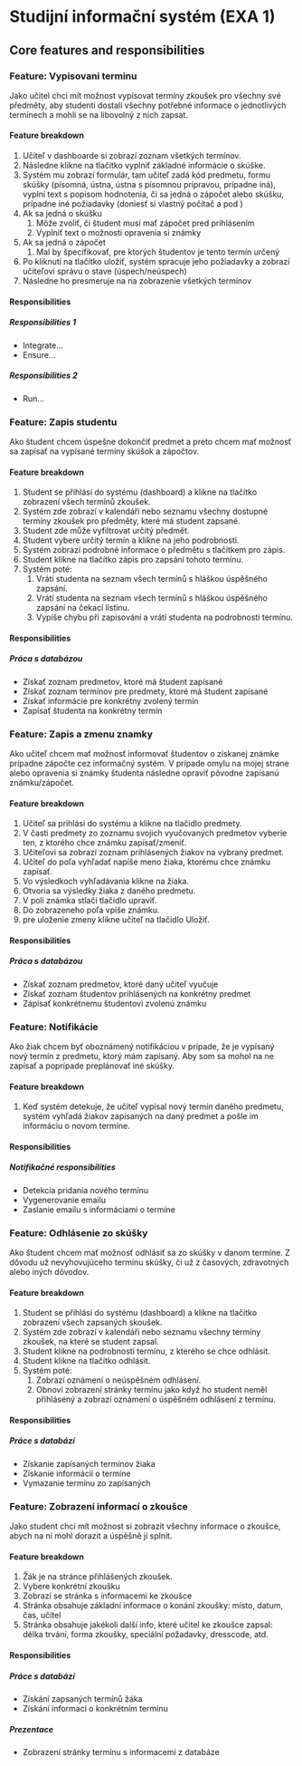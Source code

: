 # Studijní informační systém (EXA 1)

## Core features and responsibilities

<!-- A ### section for each feature -->
### Feature: Vypisovani terminu

<!-- The feature described in a form of a user story -->
Jako učitel chci mít možnost vypisovat termíny zkoušek pro všechny své předměty, aby studenti dostali všechny potřebné informace o jednotlivých termínech a mohli se na libovolný z nich zapsat.

#### Feature breakdown

<!-- The feature breakdown -->
1) Učiteľ v dashboarde si zobrazí zoznam všetkých termínov.
2) Následne klikne na tlačítko vyplniť základné informácie o skúške.
3) Systém mu zobrazí formulár, tam učiteľ zadá kód predmetu, formu skúšky (písomná, ústna, ústna s písomnou prípravou, prípadne iná), vyplní text s popisom hodnotenia, či sa jedná o zápočet alebo skúšku, prípadne iné požiadavky (doniesť si vlastný počítač a pod )
4) Ak sa jedná o skúšku
    1) Môže zvoliť, či študent musí mať zápočet pred prihlásením
    2) Vyplniť text o možnosti opravenia si známky
5) Ak sa jedná o zápočet
    1) Mal by špecifikovať, pre ktorých študentov je tento termín určený
6) Po kliknutí na tlačítko uložiť, systém spracuje jeho požiadavky a zobrazí učiteľovi správu o stave (úspech/neúspech)
7) Následne ho presmeruje na na zobrazenie všetkých termínov

#### Responsibilities

<!-- A ##### section for each group of responsibilities -->

##### Responsibilities 1

* Integrate...
* Ensure...

##### Responsibilities 2

* Run...

<!-- A ### section for each feature -->
### Feature: Zapis studentu

<!-- The feature described in a form of a user story -->
Ako študent chcem úspešne dokončiť predmet a preto chcem mať možnosť sa zapísať na vypísané termíny skúšok a zápočtov.

#### Feature breakdown

<!-- The feature breakdown -->
1) Student se přihlásí do systému (dashboard) a klikne na tlačítko zobrazení všech termínů zkoušek.
2) Systém zde zobrazí v kalendáři nebo seznamu všechny dostupné termíny zkoušek pro předměty, které má student zapsané.
3) Student zde může vyfiltrovat určitý předmět.
4) Student vybere určitý termín a klikne na jeho podrobnosti.
5) Systém zobrazí podrobné informace o předmětu s tlačítkem pro zápis.
6) Student klikne na tlačítko zápis pro zapsání tohoto termínu.
7) Systém poté:
    1) Vrátí studenta na seznam všech termínů s hláškou úspěšného zapsání.
    2) Vrátí studenta na seznam všech termínů s hláškou úspěšného zapsání na čekací listinu.
    3) Vypíše chybu při zapisování a vrátí studenta na podrobnosti termínu.

#### Responsibilities

<!-- A ##### section for each group of responsibilities -->

##### Práca s databázou

* Získať zoznam predmetov, ktoré má študent zapísané
* Získať zoznam termínov pre predmety, ktoré má študent zapísané
* Získať informácie pre konkrétny zvolený termín
* Zapísať študenta na konkrétny termín

<!-- A ### section for each feature -->
### Feature: Zapis a zmenu znamky

<!-- The feature described in a form of a user story -->
Ako učiteľ chcem mať možnosť informovať študentov o získanej známke prípadne zápočte cez informačný systém. V prípade omylu na mojej strane alebo opravenia si známky študenta následne opraviť pôvodne zapísanú známku/zápočet.

#### Feature breakdown

<!-- The feature breakdown -->
1) Učiteľ sa prihlási do systému a klikne na tlačidlo predmety.
2) V časti predmety zo zoznamu svojich vyučovaných predmetov vyberie ten, z ktorého chce známku zapísať/zmeniť.
3) Učiteľovi sa zobrazí zoznam prihlásených žiakov na vybraný predmet.
4) Učiteľ do poľa vyhľadať napíše meno žiaka, ktorému chce známku zapísať.
5) Vo výsledkoch vyhľadávania klikne na žiaka.
6) Otvoria sa výsledky žiaka z daného predmetu.
7) V poli známka stlačí tlačidlo upraviť.
8) Do zobrazeneho poľa vpíše známku.
9) pre uloženie zmeny klikne učiteľ na tlačidlo Uložiť.

#### Responsibilities

<!-- A ##### section for each group of responsibilities -->

##### Práca s databázou

* Získať zoznam predmetov, ktoré daný učiteľ vyučuje
* Získať zoznam študentov prihlásených na konkrétny predmet
* Zápisať konkrétnemu študentovi zvolenú známku

### Feature: Notifikácie

<!-- The feature described in a form of a user story -->
Ako žiak chcem byť oboznámený notifikáciou v prípade, že je vypísaný nový termín z predmetu, ktorý mám zapísaný. Aby som sa mohol na ne zapísať a poprípade preplánovať iné skúšky.

#### Feature breakdown

<!-- The feature breakdown -->
1) Keď systém detekuje, že učiteľ vypísal nový termín daného predmetu, systém vyhľadá žiakov zapísaných na daný predmet a pošle im informáciu o novom termíne.

#### Responsibilities

<!-- A ##### section for each group of responsibilities -->

##### Notifikačné responsibilities

* Detekcia pridania nového termínu
* Vygenerovanie emailu
* Zaslanie emailu s informáciami o termíne

<!-- A ### section for each feature -->
### Feature: Odhlásenie zo skúšky

<!-- The feature described in a form of a user story -->
Ako študent chcem mať možnosť odhlásiť sa zo skúšky v danom termíne. Z dôvodu už nevyhovujúceho termínu skúšky, či už z časových, zdravotných alebo iných dôvodov.

#### Feature breakdown

<!-- The feature breakdown -->
1) Student se přihlásí do systému (dashboard) a klikne na tlačítko zobrazení všech zapsaných skoušek.
2) Systém zde zobrazí v kalendáři nebo seznamu všechny termíny zkoušek, na které se student zapsal.
3) Student klikne na podrobnosti termínu, z kterého se chce odhlásit.
4) Student klikne na tlačítko odhlásit.
5) Systém poté:
    1) Zobrazí oznámení o neúspěšném odhlásení.
    2) Obnoví zobrazení stránky termínu jako když ho student neměl přihlásený a zobrazí oznámení o úspěšném odhlásení z termínu.

#### Responsibilities

<!-- A ##### section for each group of responsibilities -->

##### Práce s databází

* Získanie zapísaných termínov žiaka
* Získanie informácií o termíne
* Vymazanie termínu zo zapísaných

<!-- A ### section for each feature -->
### Feature: Zobrazení informací o zkoušce

<!-- The feature described in a form of a user story -->
Jako student chci mít možnost si zobrazit všechny informace o zkoušce, abych na ní mohl dorazit a úspěšně jí splnit.

#### Feature breakdown

<!-- The feature breakdown -->
1) Žák je na stránce přihlášených zkoušek.
2) Vybere konkrétní zkoušku
3) Zobrazí se stránka s informacemi ke zkoušce
4) Stránka obsahuje základní informace o konání zkoušky: místo, datum, čas, učitel
5) Stránka obsahuje jakékoli další info, které učitel ke zkoušce zapsal: délka trvání, forma zkoušky, speciální požadavky, dresscode, atd.

#### Responsibilities

<!-- A ##### section for each group of responsibilities -->

##### Práce s databází

* Získání zapsaných termínů žáka
* Získání informací o konkrétním termínu

##### Prezentace

* Zobrazení stránky termínu s informacemi z databáze
